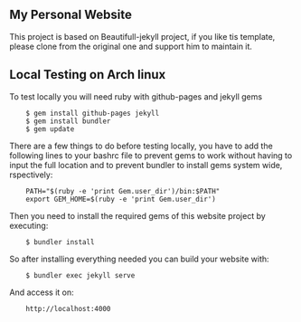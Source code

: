 ## My Personal Website
This project is based on Beautifull-jekyll project, if you like tis template, please clone from the original one and support him to maintain it.

## Local Testing on Arch linux

To test locally you will need ruby with github-pages and jekyll gems

```
	$ gem install github-pages jekyll
	$ gem install bundler
	$ gem update
```

There are a few things to do before testing locally, you have to add the following lines to your bashrc file to prevent 
gems to work without having to input the full location and to prevent bundler to install gems system wide, rspectively:

```
	PATH="$(ruby -e 'print Gem.user_dir')/bin:$PATH"
	export GEM_HOME=$(ruby -e 'print Gem.user_dir')

```
Then you need to install the required gems of this website project by executing:

```
	$ bundler install
```

So after installing everything needed you can build your website with:

```
	$ bundler exec jekyll serve
```
And access it on:

```
	http://localhost:4000
```
